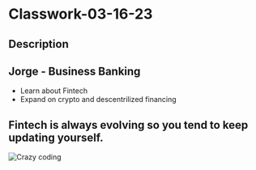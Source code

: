 # Classwork-03-16-23

## Description

## Jorge - Business Banking

* Learn about Fintech
* Expand on crypto and descentrilized financing

## Fintech is always evolving so you tend to keep updating yourself.

![Crazy coding](Cat.jfif)

